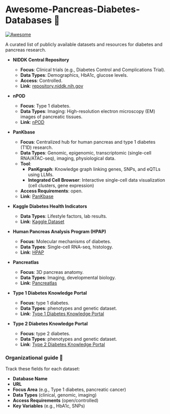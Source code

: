 # Awesome-Pancreas-Diabetes-Databases 💾

 [![Awesome](https://awesome.re/badge.svg)](https://awesome.re)

A curated list of publicly available datasets and resources for diabetes and pancreas research.  

- **NIDDK Central Repository**  
  - **Focus**: Clinical trials (e.g., Diabetes Control and Complications Trial).  
  - **Data Types**: Demographics, HbA1c, glucose levels.  
  - **Access**: Controlled.  
  - **Link**: [repository.niddk.nih.gov](https://repository.niddk.nih.gov/)

- **nPOD**  
  - **Focus**: Type 1 diabetes.  
  - **Data Types**: Imaging: High-resolution electron microscopy (EM) images of pancreatic tissues.  
  - **Link**: [nPOD](https://npod.org/)  

- **PanKbase**  
  - **Focus**: Centralized hub for human pancreas and type 1 diabetes (T1D) research.  
  - **Data Types**: Genomic, epigenomic, transcriptomic (single-cell RNA/ATAC-seq), imaging, physiological data.
  - **Tool**:
    - **PanKgraph**: Knowledge graph linking genes, SNPs, and eQTLs using LLMs.
    - **Integrated Cell Browser**: Interactive single-cell data visualization (cell clusters, gene expression)
  - **Access Requirements**: open.
  - **Link**: [PanKbase](https://pankbase.org/)

- **Kaggle Diabetes Health Indicators**  
  - **Data Types**: Lifestyle factors, lab results.  
  - **Link**: [Kaggle Dataset](https://www.kaggle.com/datasets/alexteboul/diabetes-health-indicators-dataset)  

- **Human Pancreas Analysis Program (HPAP)**  
  - **Focus**: Molecular mechanisms of diabetes.  
  - **Data Types**: Single-cell RNA-seq, histology.  
  - **Link**: [HPAP](https://hpap.pmacs.upenn.edu/)  

- **Pancreatlas**  
  - **Focus**: 3D pancreas anatomy.  
  - **Data Types**: Imaging, developmental biology.  
  - **Link**: [Pancreatlas](https://www.pancreatlas.org/)  

- **Type 1 Diabetes Knowledge Portal**  
  - **Focus**: type 1 diabetes.  
  - **Data Types**: phenotypes and genetic dataset.
  - **Link**: [Type 1 Diabetes Knowledge Portal](https://t1d.hugeamp.org/)  

- **Type 2 Diabetes Knowledge Portal**  
  - **Focus**: type 2 diabetes.  
  - **Data Types**: phenotypes and genetic dataset.
  - **Link**: [Type 2 Diabetes Knowledge Portal](https://t2d.hugeamp.org/)  

### Organizational guide 🧵
Track these fields for each dataset:
- **Database Name**  
- **URL**  
- **Focus Area** (e.g., Type 1 diabetes, pancreatic cancer)  
- **Data Types** (clinical, genomic, imaging)  
- **Access Requirements** (open/controlled)  
- **Key Variables** (e.g., HbA1c, SNPs)  
